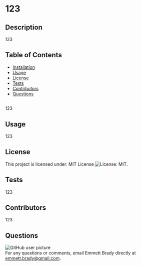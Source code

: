 
# 123

## Description
123

## Table of Contents
* [Installation](#Installation)
* [Usage](#Usage)
* [License](#License)
* [Tests](#Tests) 
* [Contributors](#Contributors)
* [Questions](#Questions)

##
123

## Usage
123

## License
This project is licensed under: MIT License ![License: MIT](https://img.shields.io/badge/license-MIT-blue.svg).

## Tests
123

## Contributors
123

## Questions
<img src = "https://avatars3.githubusercontent.com/u/57693708?v=4" alt ="GitHub user picture"/>
<br/>
For any questions or comments, email Emmett Brady directly at <a href ="mailtoemmett.brady@gmail.com">emmett.brady@gmail.com</a>.
